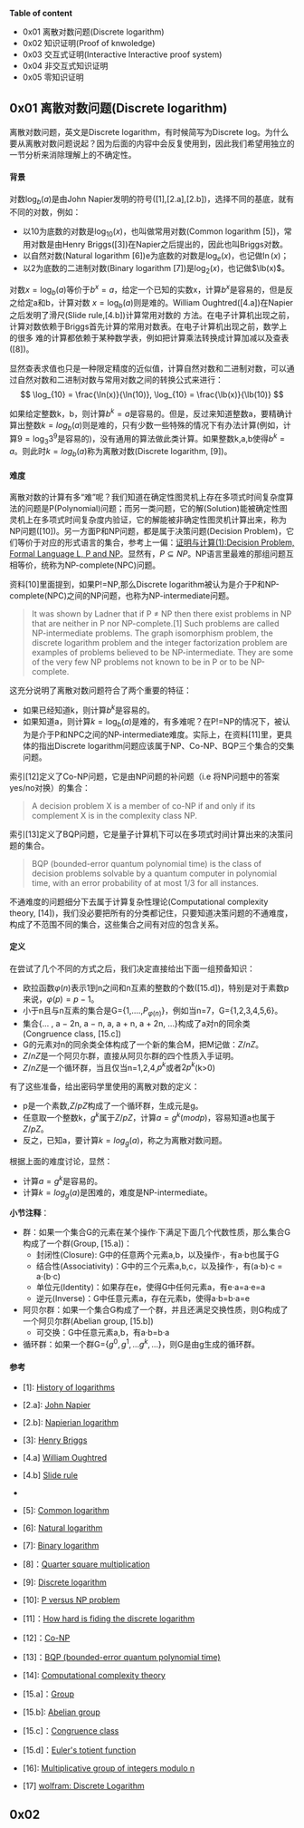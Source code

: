 
**Table of content**
* 0x01 离散对数问题(Discrete logarithm)
* 0x02 知识证明(Proof of knwoledge)
* 0x03 交互式证明(Interactive Interactive proof system)
* 0x04 非交互式知识证明
* 0x05 零知识证明

## 0x01 离散对数问题(Discrete logarithm)

离散对数问题，英文是Discrete logarithm，有时候简写为Discrete log。为什么要从离散对数问题说起？因为后面的内容中会反复使用到，因此我们希望用独立的一节分析来消除理解上的不确定性。

#### 背景

对数$\log_{b}(a)$是由John Napier发明的符号([1],[2.a],[2.b])，选择不同的基底，就有不同的对数，例如：
* 以10为底数的对数是$\log_{10}(x)$，也叫做常用对数(Common logarithm [5])，常用对数是由Henry Briggs([3])在Napier之后提出的，因此也叫Briggs对数。
* 以自然对数(Natural logarithm [6])e为底数的对数是$\log_{e}(x)$，也记做$\ln(x)$；
* 以2为底数的二进制对数(Binary logarithm [7])是$\log_{2}(x)$，也记做$\lb(x)$。

对数$x=\log_{b}(a)$等价于$b^x=a$，给定一个已知的实数x，计算$b^x$是容易的，但是反之给定a和b，计算对数
$x=\log_{b}(a)$则是难的。William Oughtred([4.a])在Napier之后发明了滑尺(Slide rule,[4.b])计算常用对数的
方法。在电子计算机出现之前，计算对数依赖于Briggs首先计算的常用对数表。在电子计算机出现之前，数学上的很多
难的计算都依赖于某种数学表，例如把计算乘法转换成计算加减以及查表([8])。

显然查表求值也只是一种限定精度的近似值，计算自然对数和二进制对数，可以通过自然对数和二进制对数与常用对数之间的转换公式来进行：
$$
\log_{10} = \frac{\ln(x)}{\ln(10)}, \log_{10} = \frac{\lb(x)}{\lb(10)}
$$

如果给定整数k，b，则计算$b^k=a$是容易的。但是，反过来知道整数a，要精确计算出整数$k=log_{b}(a)$则是难的，只有少数一些特殊的情况下有办法计算(例如，计算$9=\log_{3}3^9$是容易的)，没有通用的算法做此类计算。如果整数k,a,b使得$b^k=a$。则此时$k=log_{b}(a)$称为离散对数(Discrete logarithm, [9])。

#### 难度

离散对数的计算有多“难”呢？我们知道在确定性图灵机上存在多项式时间复杂度算法的问题是P(Polynomial)问题；而另一类问题，它的解(Solution)能被确定性图灵机上在多项式时间复杂度内验证，它的解能被非确定性图灵机计算出来，称为NP问题([10])。另一方面P和NP问题，都是属于决策问题(Decision Problem)，它们等价于对应的形式语言的集合，参考上一偏：[证明与计算(1):Decision Problem, Formal Language L, P and NP](https://www.cnblogs.com/math/p/l-p-np.html)。显然有，$P \subseteq NP$。NP语言里最难的那组问题互相等价，统称为NP-complete(NPC)问题。

资料[10]里面提到，如果P!=NP,那么Discrete logarithm被认为是介于P和NP-complete(NPC)之间的NP问题，也称为NP-intermediate问题。

>It was shown by Ladner that if P ≠ NP then there exist problems in NP that are neither in P nor NP-complete.[1] Such problems are called NP-intermediate problems. The graph isomorphism problem, the discrete logarithm problem and the integer factorization problem are examples of problems believed to be NP-intermediate. They are some of the very few NP problems not known to be in P or to be NP-complete.

这充分说明了离散对数问题符合了两个重要的特征：
* 如果已经知道k，则计算$b^k$是容易的。
* 如果知道a，则计算$k=\log_{b}(a)$是难的，有多难呢？在P!=NP的情况下，被认为是介于P和NPC之间的NP-intermediate难度。实际上，在资料[11]里，更具体的指出Discrete logarithm问题应该属于NP、Co-NP、BQP三个集合的交集问题。

索引[12]定义了Co-NP问题，它是由NP问题的补问题（i.e 将NP问题中的答案yes/no对换）的集合：
>A decision problem X is a member of co-NP if and only if its complement X is in the complexity class NP.

索引[13]定义了BQP问题，它是量子计算机下可以在多项式时间计算出来的决策问题的集合。
>BQP (bounded-error quantum polynomial time) is the class of decision problems solvable by a quantum computer in polynomial time, with an error probability of at most 1/3 for all instances.

不通难度的问题细分下去属于计算复杂性理论(Computational complexity theory, [14])，我们没必要把所有的分类都记住，只要知道决策问题的不通难度，构成了不范围不同的集合，这些集合之间有对应的包含关系。

#### 定义

在尝试了几个不同的方式之后，我们决定直接给出下面一组预备知识：

* 欧拉函数$\varphi(n)$表示1到n之间和n互素的整数的个数([15.d])，特别是对于素数p来说，$\varphi(p)=p-1$。
* 小于n且与n互素的集合是G={1,....,$P_{\varphi(n)}$}，例如当n=7，G={1,2,3,4,5,6}。
* 集合{… , a − 2n, a − n, a, a + n, a + 2n, …}构成了a对n的同余类(Congruence class, [15.c])
* G的元素对n的同余类全体构成了一个新的集合M，把M记做：$Z/nZ$。
* $Z/nZ$是一个阿贝尓群，直接从阿贝尓群的四个性质入手证明。
* $Z/nZ$是一个循环群，当且仅当n=1,2,4,$p^k$或者$2p^k$(k>0)

有了这些准备，给出密码学里使用的离散对数的定义：
* p是一个素数,$Z/pZ$构成了一个循环群，生成元是g。
* 任意取一个整数k，$g^k$属于$Z/pZ$，计算$a=g^k(mod p)$，容易知道a也属于$Z/pZ$。
* 反之，已知a，要计算$k=log_{g}(a)$，称之为离散对数问题。

根据上面的难度讨论，显然：
* 计算$a=g^k$是容易的。
* 计算$k=log_{g}(a)$是困难的，难度是NP-intermediate。

**小节注释**：
* 群：如果一个集合G的元素在某个操作·下满足下面几个代数性质，那么集合G构成了一个群(Group, [15.a])：
  * 封闭性(Closure): G中的任意两个元素a,b，以及操作·，有a·b也属于G
  * 结合性(Associativity)：G中的三个元素a,b,c，以及操作·，有(a·b)·c = a·(b·c)
  * 单位元(Identity)：如果存在e，使得G中任何元素a，有e·a=a·e=a
  * 逆元(Inverse)：G中任意元素a，存在元素b，使得a·b=b·a=e
* 阿贝尔群：如果一个集合G构成了一个群，并且还满足交换性质，则G构成了一个阿贝尔群(Abelian group, [15.b])
  * 可交换：G中任意元素a,b，有a·b=b·a
* 循环群：如果一个群G={$g^0,g^1,...g^k,...$}，则G是由g生成的循环群。

#### 参考
* [1]: [History of logarithms](https://en.wikipedia.org/wiki/History_of_logarithms)
* [2.a]: [John Napier](https://en.wikipedia.org/wiki/John_Napier)
* [2.b]: [Napierian logarithm](https://en.wikipedia.org/wiki/Napierian_logarithm)
* [3]: [Henry Briggs](https://en.wikipedia.org/wiki/Henry_Briggs_(mathematician))
* [4.a] [William Oughtred](https://en.wikipedia.org/wiki/William_Oughtred)
* [4.b] [Slide rule](https://en.wikipedia.org/wiki/Slide_rule)
* [4]: [Logarithm](https://en.wikipedia.org/wiki/Logarithm)
* [5]: [Common logarithm](https://en.wikipedia.org/wiki/Common_logarithm)
* [6]: [Natural logarithm](https://en.wikipedia.org/wiki/Natural_logarithm)
* [7]: [Binary logarithm](https://en.wikipedia.org/wiki/Binary_logarithm)
* [8]：[Quarter square multiplication](https://en.wikipedia.org/wiki/Multiplication_algorithm#Quarter_square_multiplication)
* [9]: [Discrete logarithm](https://en.wikipedia.org/wiki/Discrete_logarithm)
* [10]: [P versus NP problem](https://en.wikipedia.org/wiki/P_versus_NP_problem)
* [11]：[How hard is fiding the discrete logarithm](https://cs.stackexchange.com/questions/2658/how-hard-is-finding-the-discrete-logarithm)
* [12]：[Co-NP](https://en.wikipedia.org/wiki/Co-NP)
* [13]：[BQP (bounded-error quantum polynomial time)](https://en.wikipedia.org/wiki/BQP)
* [14]: [Computational complexity theory](https://en.wikipedia.org/wiki/Computational_complexity_theory)

* [15.a]：[Group](https://en.wikipedia.org/wiki/Group_(mathematics))
* [15.b]: [Abelian group](https://en.wikipedia.org/wiki/Abelian_group)
* [15.c]：[Congruence class](https://en.wikipedia.org/wiki/Modular_arithmetic#Congruence_class)
* [15.d]：[Euler's totient function](https://en.wikipedia.org/wiki/Euler%27s_totient_function)

* [16]: [Multiplicative group of integers modulo n](https://en.wikipedia.org/wiki/Multiplicative_group_of_integers_modulo_n)
* [17] [wolfram: Discrete Logarithm](http://mathworld.wolfram.com/DiscreteLogarithm.html)

## 0x02  










